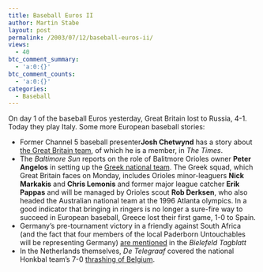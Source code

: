 ```yaml
---
title: Baseball Euros II
author: Martin Stabe
layout: post
permalink: /2003/07/12/baseball-euros-ii/
views:
  - 40
btc_comment_summary:
  - 'a:0:{}'
btc_comment_counts:
  - 'a:0:{}'
categories:
  - Baseball
---
```

On day 1 of the baseball Euros yesterday, Great Britain lost to Russia, 4-1. Today they play Italy. Some more European baseball stories: 

  * Former Channel 5 baseball presenter**Josh Chetwynd** has a story about [the Great Britain team][1], of which he is a member, in *The Times*.
  * The *Baltimore Sun* reports on the role of Balitmore Orioles owner **Peter Angelos** in setting up the [Greek national team][2]. The Greek squad, which Great Britain faces on Monday, includes Orioles minor-leaguers **Nick Markakis** and **Chris Lemonis** and former major league catcher **Erik Pappas** and will be managed by Orioles scout **Rob Derksen**, who also headed the Australian national team at the 1996 Atlanta olympics. In a good indicator that bringing in ringers is no longer a sure-fire way to succeed in European baseball, Greece lost their first game, 1-0 to Spain.
  * Germany&#8217;s pre-tournament victory in a friendly against South Africa (and the fact that four members of the local Paderborn Untouchables will be representing Germany) [are mentioned][3] in the *Bielefeld Tagblatt*
  * In the Netherlands themselves, *De Telegraaf* covered the national Honkbal team&#8217;s 7-0 [thrashing of Belgium][4].

 [1]: http://www.timesonline.co.uk/article/0,,4-741574,00.html
 [2]: http://www.sunspot.net/sports/bal-sp.greek11jul11,0,1559001.story?coll=bal-sports-headlines
 [3]: http://www.nw-news.de/news/sport/lokalsport/pb/NW_3987518.html
 [4]: http://www.telegraaf.nl/sportlink/teksten/spl.nederlandse.isenia.honkslagen.html